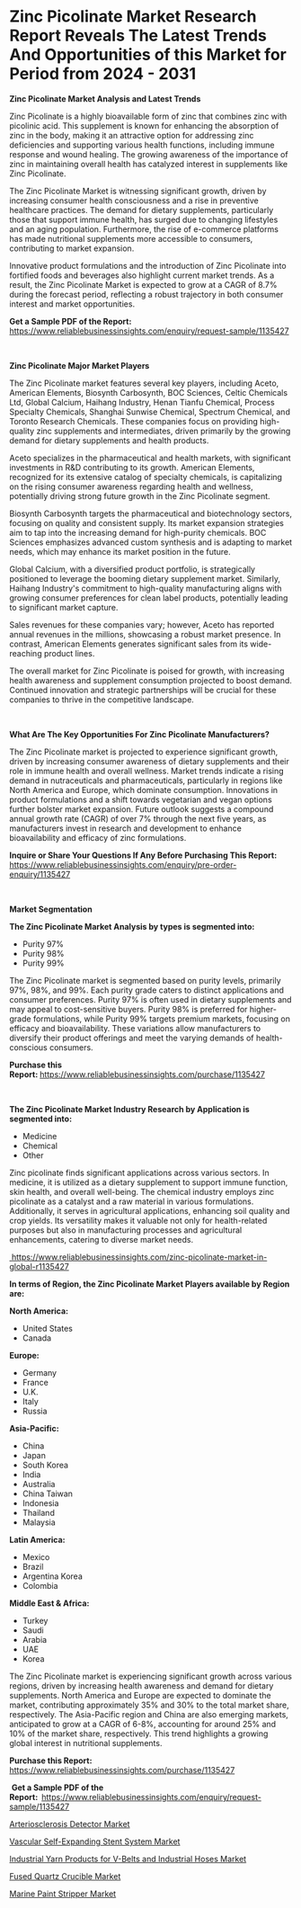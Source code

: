<p><h1>Zinc Picolinate Market Research Report Reveals The Latest Trends And Opportunities of this Market for Period from 2024 - 2031</h1></p><p><strong>Zinc Picolinate Market Analysis and Latest Trends</strong></p>
<p><p>Zinc Picolinate is a highly bioavailable form of zinc that combines zinc with picolinic acid. This supplement is known for enhancing the absorption of zinc in the body, making it an attractive option for addressing zinc deficiencies and supporting various health functions, including immune response and wound healing. The growing awareness of the importance of zinc in maintaining overall health has catalyzed interest in supplements like Zinc Picolinate.</p><p>The Zinc Picolinate Market is witnessing significant growth, driven by increasing consumer health consciousness and a rise in preventive healthcare practices. The demand for dietary supplements, particularly those that support immune health, has surged due to changing lifestyles and an aging population. Furthermore, the rise of e-commerce platforms has made nutritional supplements more accessible to consumers, contributing to market expansion.</p><p>Innovative product formulations and the introduction of Zinc Picolinate into fortified foods and beverages also highlight current market trends. As a result, the Zinc Picolinate Market is expected to grow at a CAGR of 8.7% during the forecast period, reflecting a robust trajectory in both consumer interest and market opportunities.</p></p>
<p><strong>Get a Sample PDF of the Report:&nbsp;</strong> <a href="https://www.reliablebusinessinsights.com/enquiry/request-sample/1135427?utm_campaign=41&utm_medium=2&utm_source=Github&utm_content=ia&utm_term=10112024&utm_id=zinc-picolinate">https://www.reliablebusinessinsights.com/enquiry/request-sample/1135427</a></p>
<p>&nbsp;</p>
<p><strong>Zinc Picolinate Major Market Players</strong></p>
<p><p>The Zinc Picolinate market features several key players, including Aceto, American Elements, Biosynth Carbosynth, BOC Sciences, Celtic Chemicals Ltd, Global Calcium, Haihang Industry, Henan Tianfu Chemical, Process Specialty Chemicals, Shanghai Sunwise Chemical, Spectrum Chemical, and Toronto Research Chemicals. These companies focus on providing high-quality zinc supplements and intermediates, driven primarily by the growing demand for dietary supplements and health products.</p><p>Aceto specializes in the pharmaceutical and health markets, with significant investments in R&D contributing to its growth. American Elements, recognized for its extensive catalog of specialty chemicals, is capitalizing on the rising consumer awareness regarding health and wellness, potentially driving strong future growth in the Zinc Picolinate segment.</p><p>Biosynth Carbosynth targets the pharmaceutical and biotechnology sectors, focusing on quality and consistent supply. Its market expansion strategies aim to tap into the increasing demand for high-purity chemicals. BOC Sciences emphasizes advanced custom synthesis and is adapting to market needs, which may enhance its market position in the future.</p><p>Global Calcium, with a diversified product portfolio, is strategically positioned to leverage the booming dietary supplement market. Similarly, Haihang Industry's commitment to high-quality manufacturing aligns with growing consumer preferences for clean label products, potentially leading to significant market capture.</p><p>Sales revenues for these companies vary; however, Aceto has reported annual revenues in the millions, showcasing a robust market presence. In contrast, American Elements generates significant sales from its wide-reaching product lines.</p><p>The overall market for Zinc Picolinate is poised for growth, with increasing health awareness and supplement consumption projected to boost demand. Continued innovation and strategic partnerships will be crucial for these companies to thrive in the competitive landscape.</p></p>
<p>&nbsp;</p>
<p><strong>What Are The Key Opportunities For Zinc Picolinate Manufacturers?</strong></p>
<p><p>The Zinc Picolinate market is projected to experience significant growth, driven by increasing consumer awareness of dietary supplements and their role in immune health and overall wellness. Market trends indicate a rising demand in nutraceuticals and pharmaceuticals, particularly in regions like North America and Europe, which dominate consumption. Innovations in product formulations and a shift towards vegetarian and vegan options further bolster market expansion. Future outlook suggests a compound annual growth rate (CAGR) of over 7% through the next five years, as manufacturers invest in research and development to enhance bioavailability and efficacy of zinc formulations.</p></p>
<p><strong>Inquire or Share Your Questions If Any Before Purchasing This Report:</strong> <a href="https://www.reliablebusinessinsights.com/enquiry/pre-order-enquiry/1135427?utm_campaign=41&utm_medium=2&utm_source=Github&utm_content=ia&utm_term=10112024&utm_id=zinc-picolinate">https://www.reliablebusinessinsights.com/enquiry/pre-order-enquiry/1135427</a></p>
<p>&nbsp;</p>
<p><strong>Market Segmentation</strong></p>
<p><strong>The Zinc Picolinate Market Analysis by types is segmented into:</strong></p>
<p><ul><li>Purity 97%</li><li>Purity 98%</li><li>Purity 99%</li></ul></p>
<p><p>The Zinc Picolinate market is segmented based on purity levels, primarily 97%, 98%, and 99%. Each purity grade caters to distinct applications and consumer preferences. Purity 97% is often used in dietary supplements and may appeal to cost-sensitive buyers. Purity 98% is preferred for higher-grade formulations, while Purity 99% targets premium markets, focusing on efficacy and bioavailability. These variations allow manufacturers to diversify their product offerings and meet the varying demands of health-conscious consumers.</p></p>
<p><strong>Purchase this Report:&nbsp;</strong><a href="https://www.reliablebusinessinsights.com/purchase/1135427?utm_campaign=41&utm_medium=2&utm_source=Github&utm_content=ia&utm_term=10112024&utm_id=zinc-picolinate">https://www.reliablebusinessinsights.com/purchase/1135427</a></p>
<p>&nbsp;</p>
<p><strong>The Zinc Picolinate Market Industry Research by Application is segmented into:</strong></p>
<p><ul><li>Medicine</li><li>Chemical</li><li>Other</li></ul></p>
<p><p>Zinc picolinate finds significant applications across various sectors. In medicine, it is utilized as a dietary supplement to support immune function, skin health, and overall well-being. The chemical industry employs zinc picolinate as a catalyst and a raw material in various formulations. Additionally, it serves in agricultural applications, enhancing soil quality and crop yields. Its versatility makes it valuable not only for health-related purposes but also in manufacturing processes and agricultural enhancements, catering to diverse market needs.</p></p>
<p><a href="https://www.reliablebusinessinsights.com/zinc-picolinate-market-in-global-r1135427?utm_campaign=41&utm_medium=2&utm_source=Github&utm_content=ia&utm_term=10112024&utm_id=zinc-picolinate">&nbsp;https://www.reliablebusinessinsights.com/zinc-picolinate-market-in-global-r1135427</a></p>
<p><strong>In terms of Region, the Zinc Picolinate Market Players available by Region are:</strong></p>
<p>
    <p> <strong> North America: </strong>
        <ul>
            <li>United States</li>
            <li>Canada</li>
        </ul>
        </p> 
    <p> <strong> Europe: </strong>
        <ul>
            <li>Germany</li>
            <li>France</li>
            <li>U.K.</li>
            <li>Italy</li>
            <li>Russia</li>
        </ul>
        </p> 
    <p> <strong> Asia-Pacific: </strong>
        <ul>
            <li>China</li>
            <li>Japan</li>
            <li>South Korea</li>
            <li>India</li>
            <li>Australia</li>
            <li>China Taiwan</li>
            <li>Indonesia</li>
            <li>Thailand</li>
            <li>Malaysia</li>
        </ul>
        </p> 
    <p> <strong> Latin America: </strong>
        <ul>
            <li>Mexico</li>
            <li>Brazil</li>
            <li>Argentina Korea</li>
            <li>Colombia</li>
        </ul>
        </p> 
    <p> <strong> Middle East & Africa: </strong>
        <ul>
            <li>Turkey</li>
            <li>Saudi</li>
            <li>Arabia</li>
            <li>UAE</li>
            <li>Korea</li>
        </ul>
    </p>
    </p>
<p><p>The Zinc Picolinate market is experiencing significant growth across various regions, driven by increasing health awareness and demand for dietary supplements. North America and Europe are expected to dominate the market, contributing approximately 35% and 30% to the total market share, respectively. The Asia-Pacific region and China are also emerging markets, anticipated to grow at a CAGR of 6-8%, accounting for around 25% and 10% of the market share, respectively. This trend highlights a growing global interest in nutritional supplements.</p></p>
<p><strong>Purchase this Report: </strong><a href="https://www.reliablebusinessinsights.com/purchase/1135427?utm_campaign=41&utm_medium=2&utm_source=Github&utm_content=ia&utm_term=10112024&utm_id=zinc-picolinate">https://www.reliablebusinessinsights.com/purchase/1135427</a></p>
<p>&nbsp;<strong>Get a Sample PDF of the Report:&nbsp;&nbsp;</strong><a href="https://www.reliablebusinessinsights.com/enquiry/request-sample/1135427?utm_campaign=41&utm_medium=2&utm_source=Github&utm_content=ia&utm_term=10112024&utm_id=zinc-picolinate">https://www.reliablebusinessinsights.com/enquiry/request-sample/1135427</a></p>
<p><strong></strong></p>
<p><p><a href="https://issuu.com/reportprime-2/docs/arteriosclerosis-detector-market-si_19fabf77007ca5?utm_campaign=41&utm_medium=2&utm_source=Github&utm_content=ia&utm_term=10112024&utm_id=zinc-picolinate">Arteriosclerosis Detector Market</a></p><p><a href="https://issuu.com/reportprime-2/docs/vascular-self-expanding-stent-syste_2fb85c9c98be1b?utm_campaign=41&utm_medium=2&utm_source=Github&utm_content=ia&utm_term=10112024&utm_id=zinc-picolinate">Vascular Self-Expanding Stent System Market</a></p><p><a href="https://www.linkedin.com/pulse/industrial-yarn-products-v-belts-hoses-market-outlook-tvdqf?utm_campaign=41&utm_medium=2&utm_source=Github&utm_content=ia&utm_term=10112024&utm_id=zinc-picolinate">Industrial Yarn Products for V-Belts and Industrial Hoses Market</a></p><p><a href="https://github.com/maximinauago/Market-Research-Report-List-1/blob/main/fused-quartz-crucible-market.md?utm_campaign=41&utm_medium=2&utm_source=Github&utm_content=ia&utm_term=10112024&utm_id=zinc-picolinate">Fused Quartz Crucible Market</a></p><p><a href="https://github.com/nifongekclosebn1/Market-Research-Report-List-1/blob/main/marine-paint-stripper-market.md?utm_campaign=41&utm_medium=2&utm_source=Github&utm_content=ia&utm_term=10112024&utm_id=zinc-picolinate">Marine Paint Stripper Market</a></p></p>